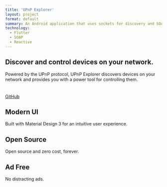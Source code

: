 ```yaml
---
title: 'UPnP Explorer'
layout: project
format: default
summary: An Android application that uses sockets for discovery and SOAP for control.
technology:
  - Flutter
  - SOAP
  - Reactive
---
```


<section class="banner-section"> 
<div class="content-block">
        <div class="content-block-title">
            <h1>
                Discover and control devices on your network.
            </h1>
        </div>
        <p style="padding-bottom: 24px;">
        Powered by the UPnP protocol, UPnP Explorer discovers devices on your network and provides you with a power tool for controlling them.
        </p>
        <div class="content-block-action">
            <a class="button-text" href="https://github.com/huffSamuel/upnp_explorer/tree/main">GitHub</a>
        </div>
    </div>
    <div class="image-block">
    </div>
</section>

<section class="banner-section">
    <div class="cards-section">
    <div class="section-card">
        <h2>Modern UI</h2>
        <p>
            Built with Material Design 3 for an intuitive user experience.
        </p>
    </div>
    <div class="section-card">
        <h2>Open Source</h2>
        <p>
            Open source and zero cost, forever.
        </p>
    </div>
    <div class="section-card">
        <h2>Ad Free</h2>
        <p>
            No distracting ads.
        </p>
    </div>
</div>
</section>
